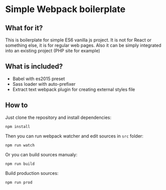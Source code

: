 Simple Webpack boilerplate
==

What for it?
--

This is boilerplate for simple ES6 vanilla js project. It is not for React or something else, it is for regular web pages. Also it can be simply integrated into an existing project (PHP site for example)

What is included?
--
* Babel with es2015 preset
* Sass loader with auto-prefixer
* Extract text webpack plugin for creating external styles file

How to
--
Just clone the repository and install dependencies:
```
npm install
```
Then you can run webpack watcher and edit sources in `src` folder:
```
npm run watch
```
Or you can build sources manualy:
```
npm run build
```
Build production sources:
```
npm run prod
```
